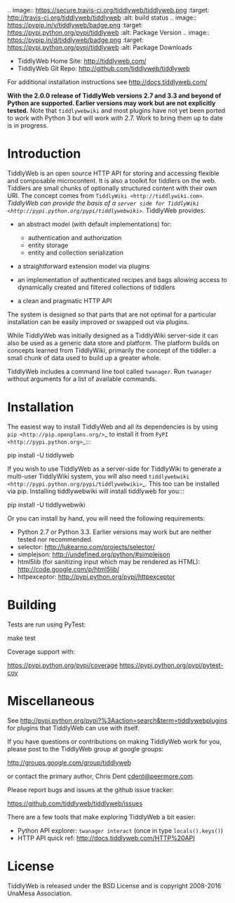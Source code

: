 .. image:: https://secure.travis-ci.org/tiddlyweb/tiddlyweb.png
    :target: http://travis-ci.org/tiddlyweb/tiddlyweb
    :alt: build status
.. image:: https://pypip.in/v/tiddlyweb/badge.png
    :target: https://pypi.python.org/pypi/tiddlyweb
    :alt: Package Version
.. image:: https://pypip.in/d/tiddlyweb/badge.png
    :target: https://pypi.python.org/pypi/tiddlyweb
    :alt: Package Downloads

* TiddlyWeb Home Site: http://tiddlyweb.com/
* TiddlyWeb Git Repo: http://github.com/tiddlyweb/tiddlyweb

For additional installation instructions see http://docs.tiddlyweb.com/

**With the 2.0.0 release of TiddlyWeb versions 2.7 and 3.3 and beyond
of Python are supported. Earlier versions may work but are not explicitly
tested.** Note that ``tiddlywebwiki`` and most plugins have not yet been
ported to work with Python 3 but will work with 2.7. Work to bring them up
to date is in progress.

Introduction
============

TiddlyWeb is an open source HTTP API for storing and accessing flexible
and composable microcontent. It is also a toolkit for tiddlers on the web.
Tiddlers are small chunks of optionally structured content
with their own URI. The concept comes from `TiddlyWiki <http://tiddlywiki.com>`_.
TiddlyWeb can provide the basis of a `server side for TiddlyWiki
<http://pypi.python.org/pypi/tiddlywebwiki>`_. TiddlyWeb provides:

* an abstract model (with default implementations) for:

  * authentication and authorization
  * entity storage 
  * entity and collection serialization

* a straightforward extension model via plugins
* an implementation of authenticated recipes and bags allowing
  access to dynamically created and filtered collections of tiddlers
* a clean and pragmatic HTTP API

The system is designed so that parts that are not optimal for a
particular installation can be easily improved or swapped out via
plugins.

While TiddlyWeb was initially designed as a TiddlyWiki server-side
it can also be used as a generic data store and platform. The platform
builds on concepts learned from TiddlyWiki, primarily the concept of
the tiddler: a small chunk of data used to build up a greater whole.

TiddlyWeb includes a command line tool called ``twanager``. Run ``twanager``
without arguments for a list of available commands.

Installation
============

The easiest way to install TiddlyWeb and all its dependencies is by
using `pip <http://pip.openplans.org/>`_ to install it from `PyPI
<http://pypi.python.org>`_:::

   pip install -U tiddlyweb

If you wish to use TiddlyWeb as a server-side for TiddlyWiki to generate
a multi-user TiddlyWiki system, you will also need `tiddlywebwiki
<http://pypi.python.org/pypi/tiddlywebwiki>`_. This too can be installed
via pip. Installing tiddlywebwiki will install tiddlyweb for you:::

   pip install -U tiddlywebwiki

Or you can install by hand, you will need the following requirements:

* Python 2.7 or Python 3.3. Earlier versions may work but are neither
  tested nor recommended.
* selector: http://lukearno.com/projects/selector/
* simplejson: http://undefined.org/python/#simplejson
* html5lib (for sanitizing input which may be rendered as HTML):
  http://code.google.com/p/html5lib/
* httpexceptor: http://pypi.python.org/pypi/httpexceptor

Building
=============

Tests are run using PyTest:

   make test

Coverage support with:

https://pypi.python.org/pypi/coverage
https://pypi.python.org/pypi/pytest-cov

Miscellaneous
=============

See http://pypi.python.org/pypi?%3Aaction=search&term=tiddlywebplugins
for plugins that TiddlyWeb can use with itself.

If you have questions or contributions on making TiddlyWeb work
for you, please post to the TiddlyWeb group at google groups:

  http://groups.google.com/group/tiddlyweb

or contact the primary author, Chris Dent <cdent@peermore.com>.

Please report bugs and issues at the github issue tracker:

  https://github.com/tiddlyweb/tiddlyweb/issues

There are a few tools that make exploring TiddlyWeb a bit easier:

* Python API explorer: ``twanager interact`` (once in type ``locals().keys()``)
* HTTP API quick ref: http://docs.tiddlyweb.com/HTTP%20API

License
=======
TiddlyWeb is released under the BSD License and is copyright
2008-2016 UnaMesa Association.

